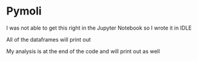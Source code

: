 # Pymoli

I was not able to get this right in the Jupyter Notebook so I wrote it in IDLE

All of the dataframes will print out

My analysis is at the end of the code and will print out as well
